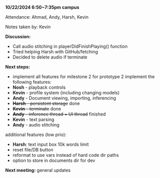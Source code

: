 **10/22/2024 6:50~7:35pm campus**

Attendance: Ahmad, Andy, Harsh, Kevin

Notes taken by: Kevin

**Discussion:**
- Call audio stitching in playerDidFinishPlaying() function
- Tried helping Harsh with GitHub/fetching
- Decided to delete audio if terminate

**Next steps:**
- implement all features for milestone 2 for prototype 2
implement the following features:
- **Nosh** - playback controls
- **Kevin** - profile system (including changing models)
- **Andy** - Document viewing, importing, inferencing
- ~~**Harsh** - persistent storage~~ done
- ~~**Kevin** - terminate~~ done
- ~~**Andy** - inference thread + UI thread~~ finished
- **Kevin** - text parsing
- **Andy** - audio stitching

additional features (low prio):
  - **Harsh**: text input box 10k words limit
  - reset file/DB button
  - reformat to use vars instead of hard code dir paths
  - option to store in documents dir for dev

**Next meeting:**
general updates
